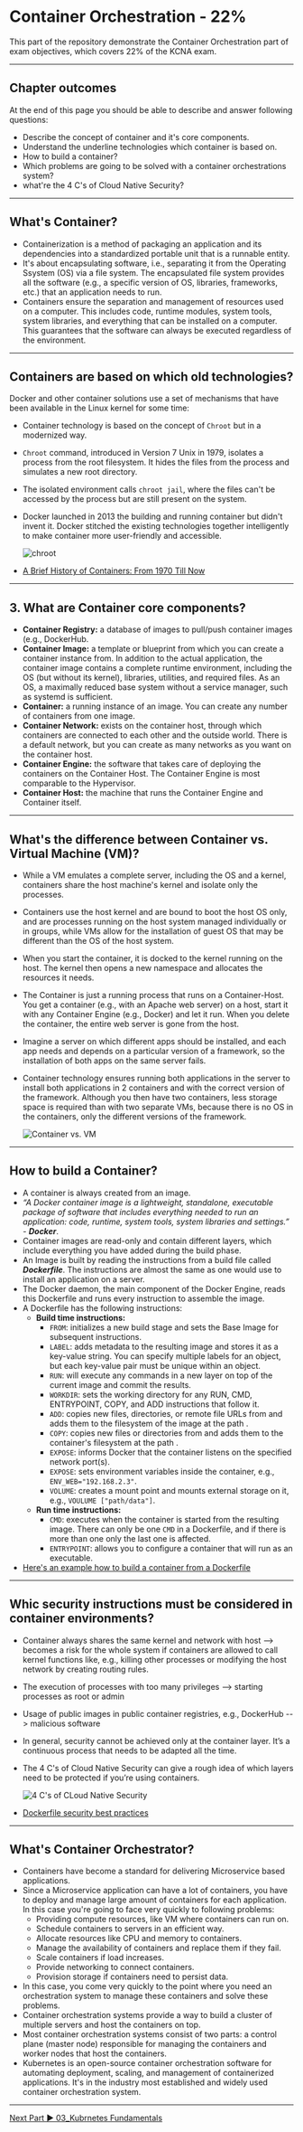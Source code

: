 # Container Orchestration - 22%
This part of the repository demonstrate the Container Orchestration part of exam objectives, which covers 22% of the KCNA exam.

---

## Chapter outcomes
At the end of this page you should be able to describe and answer following questions:
- Describe the concept of container and it's core components.
- Understand the underline technologies which container is based on.
- How to build a container?
- Which problems are going to be solved with a container orchestrations system?
- what're the 4 C's of Cloud Native Security?

---
## What's Container?  
- Containerization is a method of packaging an application and its dependencies into a standardized portable unit that is a runnable entity.
- It's about encapsulating software, i.e., separating it from the Operating Ssystem (OS) via a file system. The encapsulated file system provides all the software (e.g., a specific version of OS, libraries, frameworks, etc.) that an application needs to run.
- Containers ensure the separation and management of resources used on a computer. This includes code, runtime modules, system tools, system libraries, and everything that can be installed on a computer. This guarantees that the software can always be executed regardless of the environment.

---

## Containers are based on which old technologies?
Docker and other container solutions use a set of mechanisms that have been available in the Linux kernel for some time:
- Container technology is based on the concept of `Chroot` but in a modernized way.
- `Chroot` command, introduced in Version 7 Unix in 1979, isolates a process from the root filesystem. It hides the files from the process and simulates a new root directory.
- The isolated environment calls `chroot jail`, where the files can't be accessed by the process but are still present on the system.
- Docker launched in 2013 the building and running container but didn't invent it. Docker stitched the existing technologies together intelligently to make container more user-friendly and accessible.

    ![chroot](./00_images/chroot.png)
- [A Brief History of Containers: From 1970 Till Now](https://blog.aquasec.com/a-brief-history-of-containers-from-1970s-chroot-to-docker-2016)

---

## 	3. What are Container core components?
- **Container Registry:** a database of images to pull/push container images (e.g., DockerHub.
- **Container Image:** a template or blueprint from which you can create a container instance from. In addition to the actual application, the container image contains a complete runtime environment, including the OS (but without its kernel), libraries, utilities, and required files. As an OS, a maximally reduced base system without a service manager, such as systemd is sufficient.
- **Container:** a running instance of an image. You can create any number of containers from one image.
- **Container Network:** exists on the container host, through which containers are connected to each other and the outside world. There is a default network, but you can create as many networks as you want on the container host.
- **Container Engine:**  the software that takes care of deploying the containers on the Container Host. The Container Engine is most comparable to the Hypervisor.
- **Container Host:** the machine that runs the Container Engine and Container itself.

---

## What's the difference between Container vs. Virtual Machine (VM)?
- While a VM emulates a complete server, including the OS and a kernel, containers share the host machine's kernel and isolate only the processes.
- Containers use the host kernel and are bound to boot the host OS only, and are processes running on the host system managed individually or in groups, while VMs allow for the installation of guest OS that may be different than the OS of the host system.
- When you start the container, it is docked to the kernel running on the host. The kernel then opens a new namespace and allocates the resources it needs.
- The Container is just a running process that runs on a Container-Host. You get a container (e.g., with an Apache web server) on a host, start it with any Container Engine (e.g., Docker) and let it run. When you delete the container, the entire web server is gone from the host.
- Imagine a server on which different apps should be installed, and each app needs and depends on a particular version of a framework, so the installation of both apps on the same server fails.
- Container technology ensures running both applications in the server to install both applications in 2 containers and with the correct version of the framework. Although you then have two containers, less storage space is required than with two separate VMs, because there is no OS in the containers, only the different versions of the framework.

    ![Container vs. VM](./00_images/containers-vs-virtual-machines.jpg)

---

## How to build a Container?
- A container is always created from an image.
- *“A Docker container image is a lightweight, standalone, executable package of software that includes everything needed to run an application: code, runtime, system tools, system libraries and settings.”* - ***Docker***.
- Container images are read-only and contain different layers, which include everything you have added during the build phase.
- An Image is built by reading the instructions from a build file called ***Dockerfile***. The instructions are almost the same as one would use to install an application on a server.
- The Docker daemon, the main component of the Docker Engine, reads this Dockerfile and runs every instruction to assemble the image.
- A Dockerfile has the following instructions:
    - **Build time instructions:**
        - `FROM`: initializes a new build stage and sets the Base Image for subsequent instructions.  
        - `LABEL`: adds metadata to the resulting image and stores it as a key-value string. You can specify multiple labels for an object, but each key-value pair must be unique within an object. 
        - `RUN`: will execute any commands in a new layer on top of the current image and commit the results.  
        - `WORKDIR`: sets the working directory for any RUN, CMD, ENTRYPOINT, COPY, and ADD  instructions that follow it.
        - `ADD`: copies new files, directories, or remote file URLs from <src> and adds them to the filesystem of the image at the path <dest>.
        - `COPY`: copies new files or directories from <src> and adds them to the container's filesystem at the path <dest>.
        - `EXPOSE`: informs Docker that the container listens on the specified network port(s).
        - `EXPOSE`: sets environment variables inside the container, e.g., `ENV_WEB="192.168.2.3"`.
        - `VOLUME`: creates a mount point and mounts external storage on it, e.g., `VOULUME ["path/data"]`.
    - **Run time instructions:**
        - `CMD`: executes when the container is started from the resulting image. There can only be one `CMD` in a Dockerfile, and if there is more than one only the last one is affected.
        - `ENTRYPOINT`: allows you to configure a container that will run as an executable.
- [Here's an example how to build a container from a Dockerfile](https://github.com/Memal7/containerize-app)

---

## Whic security instructions must be considered in container environments?
- Container always shares the same kernel and network with host --> becomes a risk for the whole system if containers are allowed to call kernel functions like, e.g., killing other processes or modifying the host network by creating routing rules.
- The execution of processes with too many privileges --> starting processes as root or admin
- Usage of public images in public container registries, e.g., DockerHub --> malicious software
- In general, security cannot be achieved only at the container layer. It’s a continuous process that needs to be adapted all the time.
- The 4 C's of Cloud Native Security can give a rough idea of which layers need to be protected if you’re using containers.

    ![4 C's of CLoud Native Security](00_images/4c's-security.png)

- [Dockerfile security best practices](https://sysdig.com/blog/dockerfile-best-practices/)

---

## What's Container Orchestrator?
- Containers have become a standard for delivering Microservice based applications.
- Since a Microservice application can have a lot of containers, you have to deploy and manage large amount of containers for each application. In this case you're going to face very quickly to following problems:
    - Providing compute resources, like VM where containers can run on.
    - Schedule containers to servers in an efficient way.
    - Allocate resources like CPU and memory to containers.
    - Manage the availability of containers and replace them if they fail.
    - Scale containers if load increases.
    - Provide networking to connect containers.
    - Provision storage if containers need to persist data.
- In this case, you come very quickly to the point where you need an orchestration system to manage these containers and solve these problems.
- Container orchestration systems provide a way to build a cluster of multiple servers and host the containers on top.
- Most container orchestration systems consist of two parts: a control plane (master node) responsible for managing the containers and worker nodes that host the containers.
- Kubernetes is an open-source container orchestration software for automating deployment, scaling, and management of containerized applications. It's in the industry most established and widely used container orchestration system.

---

[Next Part ▶ 03_Kubrnetes Fundamentals](./03_kubernetes-fundamentals.md)

